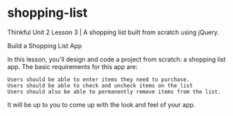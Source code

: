 # shopping-list
Thinkful Unit 2 Lesson 3 | A shopping list built from scratch using jQuery. 

Build a Shopping List App

In this lesson, you'll design and code a project from scratch: a shopping list app. The basic requirements for this app are:

    Users should be able to enter items they need to purchase.
    Users should be able to check and uncheck items on the list 
    Users should also be able to permanently remove items from the list.

It will be up to you to come up with the look and feel of your app. 

